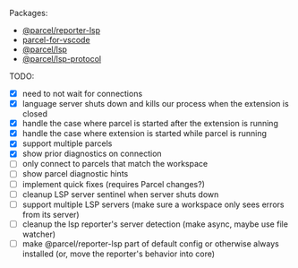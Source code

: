 Packages:

- [@parcel/reporter-lsp](./packages/reporters/lsp-reporter/)
- [parcel-for-vscode](./packages/utils/parcelforvscode/)
- [@parcel/lsp](./packages/utils/parcel-lsp/)
- [@parcel/lsp-protocol](./packages/utils/parcel-lsp-protocol)

TODO:

- [x] need to not wait for connections
- [x] language server shuts down and kills our process when the extension is closed
- [x] handle the case where parcel is started after the extension is running
- [x] handle the case where extension is started while parcel is running
- [x] support multiple parcels
- [x] show prior diagnostics on connection
- [ ] only connect to parcels that match the workspace
- [ ] show parcel diagnostic hints
- [ ] implement quick fixes (requires Parcel changes?)
- [ ] cleanup LSP server sentinel when server shuts down
- [ ] support multiple LSP servers (make sure a workspace only sees errors from its server)
- [ ] cleanup the lsp reporter's server detection (make async, maybe use file watcher)
- [ ] make @parcel/reporter-lsp part of default config or otherwise always installed
      (or, move the reporter's behavior into core)
